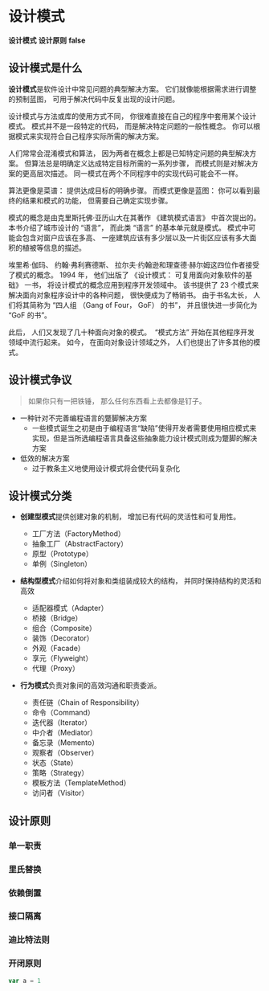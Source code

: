 # 设计模式

<b class="kw">设计模式</b>
<b class="kw">设计原则</b>
<b class="hide">false</b>

## 设计模式是什么

**设计模式**是软件设计中常见问题的典型解决方案。 它们就像能根据需求进行调整的预制蓝图， 可用于解决代码中反复出现的设计问题。

设计模式与方法或库的使用方式不同， 你很难直接在自己的程序中套用某个设计模式。 模式并不是一段特定的代码， 而是解决特定问题的一般性概念。 你可以根据模式来实现符合自己程序实际所需的解决方案。

人们常常会混淆模式和算法， 因为两者在概念上都是已知特定问题的典型解决方案。 但算法总是明确定义达成特定目标所需的一系列步骤， 而模式则是对解决方案的更高层次描述。 同一模式在两个不同程序中的实现代码可能会不一样。

算法更像是菜谱： 提供达成目标的明确步骤。 而模式更像是蓝图： 你可以看到最终的结果和模式的功能， 但需要自己确定实现步骤。

模式的概念是由克里斯托佛·亚历山大在其著作 《建筑模式语言》 中首次提出的。 本书介绍了城市设计的 “语言”， 而此类 “语言” 的基本单元就是模式。 模式中可能会包含对窗户应该在多高、 一座建筑应该有多少层以及一片街区应该有多大面积的植被等信息的描述。

埃里希·伽玛、 约翰·弗利赛德斯、 拉尔夫·约翰逊和理查德·赫尔姆这四位作者接受了模式的概念。 1994 年， 他们出版了 《设计模式： 可复用面向对象软件的基础》 一书， 将设计模式的概念应用到程序开发领域中。 该书提供了 23 个模式来解决面向对象程序设计中的各种问题， 很快便成为了畅销书。 由于书名太长， 人们将其简称为 “四人组 （Gang of Four， GoF） 的书”， 并且很快进一步简化为 “GoF 的书”。

此后， 人们又发现了几十种面向对象的模式。 ​ “模式方法” 开始在其他程序开发领域中流行起来。 如今， 在面向对象设计领域之外， 人们也提出了许多其他的模式。

## 设计模式争议

> 如果你只有一把铁锤， 那么任何东西看上去都像是钉子。

- 一种针对不完善编程语言的蹩脚解决方案
  - 一些模式诞生之初是由于编程语言“缺陷”使得开发者需要使用相应模式来实现，但是当所选编程语言具备这些抽象能力设计模式则成为蹩脚的解决方案
- 低效的解决方案
  - 过于教条主义地使用设计模式将会使代码复杂化

## 设计模式分类

- **创建型模式**提供创建对象的机制， 增加已有代码的灵活性和可复用性。
  - 工厂方法（FactoryMethod）
  - 抽象工厂（AbstractFactory）
  - 原型（Prototype）
  - 单例（Singleton）

- **结构型模式**介绍如何将对象和类组装成较大的结构， 并同时保持结构的灵活和高效
  - 适配器模式（Adapter）
  - 桥接（Bridge）
  - 组合（Composite）
  - 装饰（Decorator）
  - 外观（Facade）
  - 享元（Flyweight）
  - 代理（Proxy）

- **行为模式**负责对象间的高效沟通和职责委派。
  - 责任链（Chain of Responsibility）
  - 命令（Command）
  - 迭代器（Iterator）
  - 中介者（Mediator）
  - 备忘录（Memento）
  - 观察者（Observer）
  - 状态（State）
  - 策略（Strategy）
  - 模板方法（TemplateMethod）
  - 访问者（Visitor）

## 设计原则

### 单一职责

### 里氏替换

### 依赖倒置

### 接口隔离

### 迪比特法则

### 开闭原则

```js
var a = 1
```